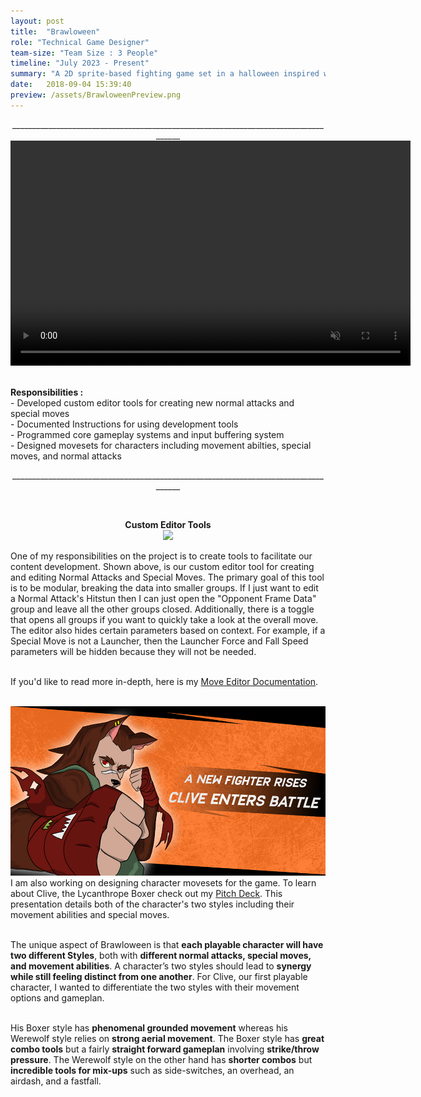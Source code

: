 ```yaml
---
layout: post
title:  "Brawloween"
role: "Technical Game Designer"
team-size: "Team Size : 3 People"
timeline: "July 2023 - Present"
summary: "A 2D sprite-based fighting game set in a halloween inspired world featuring new takes on classic monsters."
date:   2018-09-04 15:39:40
preview: /assets/BrawloweenPreview.png
---
```

<p align="center">____________________________________________________________________________________
<video width="640" height="360" autoplay muted loop>
  <source src="/assets/BrawloweenVideos/BrawloweenGameplay.mp4" type="video/mp4">
</video>
</p>
<br>
<b>Responsibilities :</b><br>
  - Developed custom editor tools for creating new normal attacks and special moves<br>
  - Documented Instructions for using development tools<br>
  - Programmed core gameplay systems and input buffering system<br>
  - Designed movesets for characters including movement abilties, special moves, and normal attacks

<p align="center">____________________________________________________________________________________</p>
<br>
<p align="center">  
<b> Custom Editor Tools</b><br>
<img src="/assets/BrawloweenGifs/NormalAttackCustomEditor.gif"><br>
</p>
One of my responsibilities on the project is to create tools to facilitate our content development. Shown above, is our custom editor tool for creating and editing Normal Attacks and Special Moves. The primary goal of this tool is to be modular, breaking the data into smaller groups. If I just want to edit a Normal Attack's Hitstun then I can just open the "Opponent Frame Data" group and leave all the other groups closed. Additionally, there is a toggle that opens all groups if you want to quickly take a look at the overall move. The editor also hides certain parameters based on context. For example, if a Special Move is not a Launcher, then the Launcher Force and Fall Speed parameters will be hidden because they will not be needed.<br><br>

If you'd like to read more in-depth, here is my <a href="https://docs.google.com/document/d/13dCv29WsFoRbIdVQaPxMXBdBqzNINogZ-KMvsr4hsMQ/edit?usp=sharing"> Move Editor Documentation</a>.<br><br>

<a href="https://docs.google.com/presentation/d/1USMjjvOdRkfbaPvTS6eGCgtBI-I_NxuO56K2gFUEH2Q/edit?usp=sharing"> <img src="/assets/BrawloweenPitchDeck.png"></a><br>
I am also working on designing character movesets for the game. To learn about Clive, the Lycanthrope Boxer check out my <a href="https://docs.google.com/presentation/d/1USMjjvOdRkfbaPvTS6eGCgtBI-I_NxuO56K2gFUEH2Q/edit?usp=sharing"> Pitch Deck</a>. This presentation details both of the character's two styles including their movement abilities and special moves.<br><br>

The unique aspect of Brawloween is that <b>each playable character will have two different Styles</b>, both with <b>different normal attacks, special moves, and movement abilities</b>. A character’s two styles should lead to <b>synergy while still feeling distinct from one another</b>. For Clive, our first playable character, I wanted to differentiate the two styles with their movement options and gameplan.<br><br>

His Boxer style has <b>phenomenal grounded movement</b> whereas his Werewolf style relies on <b>strong aerial movement</b>. The Boxer style has <b>great combo tools</b> but a fairly <b>straight forward gameplan</b> involving <b>strike/throw pressure</b>. The Werewolf style on the other hand has <b>shorter combos</b> but <b>incredible tools for mix-ups</b> such as side-switches, an overhead, an airdash, and a fastfall. 
